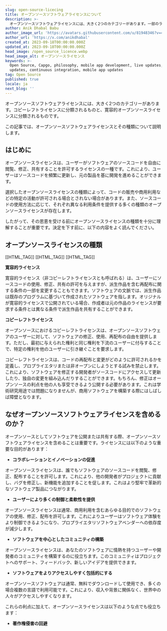 ```yaml
---
slug: open-source-licecing
title: オープンソースソフトウェアライセンスについて
description: >-
  オープンソースソフトウェアライセンスには、大きく2つのカテゴリーがあります。一部のライセンスはコピーレフトライセンスのカテゴリーに属し、一方で他のライセンスは許容的オープンソースライセンスです。
author: Anik Dhabal Babu
author_image_url: 'https://avatars.githubusercontent.com/u/81948346?v=4'
author_url: 'https://x.com/anikdhabal'
created_at: 2023-09-18T00:00:00.000Z
updated_at: 2023-09-18T00:00:00.000Z
head_image: /open_source_licence.webp
head_image_alt: オープンソースライセンス
keywords: >-
  Open Source, Capgo, philosophy, mobile app development, live updates, OTA
  updates, continuous integration, mobile app updates
tag: Open Source
published: true
locale: ja
next_blog: ''
---
```


オープンソースソフトウェアライセンスには、大きく2つのカテゴリーがあります。コピーレフトライセンスに分類されるものと、寛容的オープンソースライセンスに分類されるものです。

この記事では、オープンソースソフトウェアライセンスとその種類について説明します。

## はじめに

オープンソースライセンスは、ユーザーがソフトウェアのソースコードを自由に閲覧、修正、共有することを許可するライセンスの一種です。これにより、ユーザーはソースコードを頻繁に更新し、元の製品を基に開発を進めることができます。

選択したオープンソースライセンスの種類によって、コードの販売や商用利用などの特定の活動が許可される場合とされない場合があります。また、ソースコードの使用方法に応じて、それぞれ異なる利用条件を提供する多くの種類のオープンソースライセンスが存在します。

したがって、その恩恵を受ける前にオープンソースライセンスの種類を十分に理解することが重要です。決定を下す前に、以下の内容をよく読んでください。

## オープンソースライセンスの種類

[[HTML_TAG]]
  [[HTML_TAG]]
[[HTML_TAG]]

**寛容的ライセンス**

寛容的ライセンス（非コピーレフトライセンスとも呼ばれる）は、ユーザーにソースコードの使用、修正、共有の許可を与えますが、派生作品を含む再配布に関する条件の一部を変更することもできます。ソフトウェアの文脈では、派生作品は既存のプログラムに基づいて作成されたソフトウェアを指します。オリジナルが寛容的ライセンスで公開されている場合、作成者は元の作品のライセンスが要求する条件とは異なる条件で派生作品を共有することができます。

**コピーレフトライセンス**

オープンソースにおけるコピーレフトライセンスは、オープンソースソフトウェアのユーザーに対して、ソフトウェアの修正、使用、再配布の自由を提供します。ただし、最初に与えられた権利と同じ権利を下流のユーザーに付与することで、特定の権利を他のユーザーに引き継ぐことを要求します。

コピーレフトライセンスは、コードの再配布と変更がどのように許可されるかを定義し、プロプライエタリまたは非オープンにしようとする試みを禁止します。これにより、ソフトウェアを修正する開発者がソースコードにアクセスして更新したり、独自の変更を組み込んだりすることができます。もちろん、修正はオープンソースの利点を他の人も享受できるよう公開する必要があります。これは学術研究用途では問題になりませんが、商用ソフトウェアを構築する際にはしばしば障壁となります。

## なぜオープンソースソフトウェアライセンスを含めるのか？

オープンソースとしてソフトウェアを公開または共有する際、オープンソースソフトウェアライセンスを含めることは重要です。ライセンスには以下のような重要な目的があります：

* **コラボレーションとイノベーションの促進**

オープンソースライセンスは、誰でもソフトウェアのソースコードを閲覧、修正、配布することを許可します。これにより、他の開発者がプロジェクトに貢献し、バグを修正し、新機能を追加することを促します。これはより堅牢で革新的なソフトウェア製品につながります。

* **ユーザーにより多くの制御と柔軟性を提供**

オープンソースライセンスは通常、商用利用を含むあらゆる目的でのソフトウェアの使用、修正、配布を許可します。これによりユーザーはソフトウェア体験をより制御できるようになり、プロプライエタリソフトウェアベンダーへの依存度が減少します。

* **ソフトウェアを中心としたコミュニティの構築**

オープンソースライセンスは、あなたのソフトウェアに情熱を持つユーザーや開発者のコミュニティを構築するのに役立ちます。このコミュニティはプロジェクトへのサポート、フィードバック、新しいアイデアを提供できます。

* **ソフトウェアをよりアクセスしやすく包括的にする**

オープンソースソフトウェアは通常、無料でダウンロードして使用でき、多くの場合複数の言語で利用可能です。これにより、収入や背景に関係なく、世界中の人々がアクセスしやすくなります。

これらの利点に加えて、オープンソースライセンスは以下のような点でも役立ちます：

* **著作権侵害の回避**